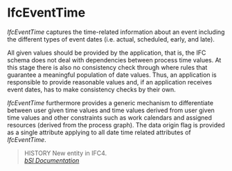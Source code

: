 IfcEventTime
============
_IfcEventTime_ captures the time-related information about an event including
the different types of event dates (i.e. actual, scheduled, early, and late).  
  
All given values should be provided by the application, that is, the IFC
schema does not deal with dependencies between process time values. At this
stage there is also no consistency check through where rules that guarantee a
meaningful population of date values. Thus, an application is responsible to
provide reasonable values and, if an application receives event dates, has to
make consistency checks by their own.  
  
_IfcEventTime_ furthermore provides a generic mechanism to differentiate
between user given time values and time values derived from user given time
values and other constraints such as work calendars and assigned resources
(derived from the process graph). The data origin flag is provided as a single
attribute applying to all date time related attributes of _IfcEventTime_.  
  
> HISTORY  New entity in IFC4.  
[ _bSI
Documentation_](https://standards.buildingsmart.org/IFC/DEV/IFC4_2/FINAL/HTML/schema/ifcdatetimeresource/lexical/ifceventtime.htm)


